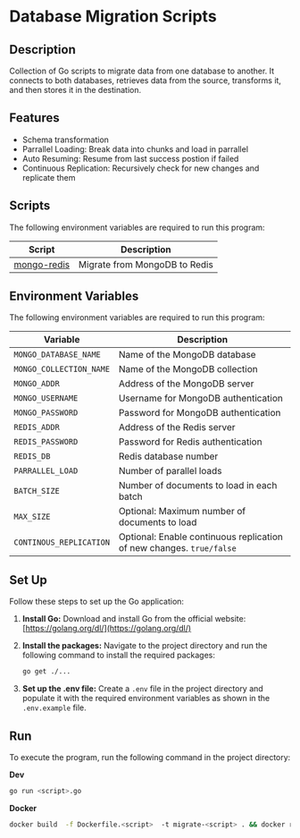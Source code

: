 # Database Migration Scripts

## Description

Collection of Go scripts to migrate data from one database to another.
It connects to both databases, retrieves data from the source, transforms it, and then stores it in the destination.

## Features

- Schema transformation
- Parrallel Loading: Break data into chunks and load in parrallel
- Auto Resuming: Resume from last success postion if failed
- Continuous Replication: Recursively check for new changes and replicate them

## Scripts

The following environment variables are required to run this program:

| Script                          | Description                   |
| ------------------------------- | ----------------------------- |
| [mongo-redis](./mongo-redis.go) | Migrate from MongoDB to Redis |

## Environment Variables

The following environment variables are required to run this program:

| Variable                | Description                                                          |
| ----------------------- | -------------------------------------------------------------------- |
| `MONGO_DATABASE_NAME`   | Name of the MongoDB database                                         |
| `MONGO_COLLECTION_NAME` | Name of the MongoDB collection                                       |
| `MONGO_ADDR`            | Address of the MongoDB server                                        |
| `MONGO_USERNAME`        | Username for MongoDB authentication                                  |
| `MONGO_PASSWORD`        | Password for MongoDB authentication                                  |
| `REDIS_ADDR`            | Address of the Redis server                                          |
| `REDIS_PASSWORD`        | Password for Redis authentication                                    |
| `REDIS_DB`              | Redis database number                                                |
| `PARRALLEL_LOAD`        | Number of parallel loads                                             |
| `BATCH_SIZE`            | Number of documents to load in each batch                            |
| `MAX_SIZE`              | Optional: Maximum number of documents to load                        |
| `CONTINOUS_REPLICATION` | Optional: Enable continuous replication of new changes. `true/false` |

## Set Up

Follow these steps to set up the Go application:

1. **Install Go:**
   Download and install Go from the official website: [https://golang.org/dl/](https://golang.org/dl/)

2. **Install the packages:**
   Navigate to the project directory and run the following command to install the required packages:
   ```sh
   go get ./...
   ```
3. **Set up the .env file:**
   Create a `.env` file in the project directory and populate it with the required environment variables as shown in the `.env.example` file.

## Run

To execute the program, run the following command in the project directory:

**Dev**

```sh
go run <script>.go
```

**Docker**

```sh
docker build  -f Dockerfile.<script>  -t migrate-<script> . && docker run -it migrate-<script> -e <env_nanme_1>=<env_value_2> -e <env_name_n..>=<env_value_2..>
```
